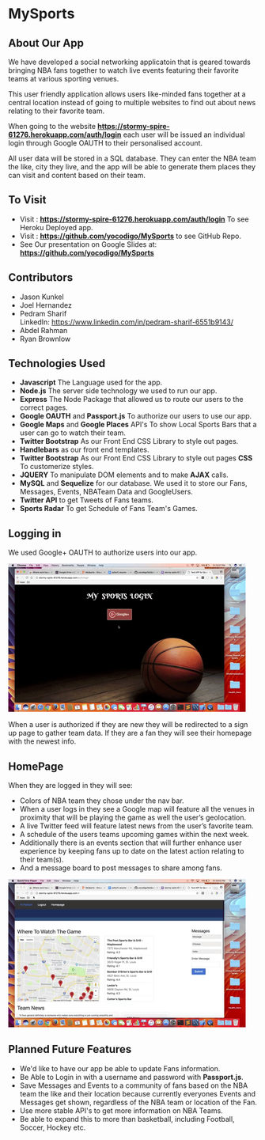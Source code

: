 # MySports

## About Our App
   We have developed a social networking applicatoin that is geared towards bringing NBA fans together to watch
live events featuring their favorite teams at various sporting venues.

   This user friendly application allows users like-minded fans together at a central location instead of going to
multiple websites to find out about news relating to their favorite team.

  When going to the website __https://stormy-spire-61276.herokuapp.com/auth/login__ each user will be
issued an individual login through Google OAUTH to their personalised account.

   All user data will be stored in a SQL database. They can enter the NBA team the like, city they live, and the app will be
able to generate them places they can visit and content based on their team.

## To Visit
* Visit : __https://stormy-spire-61276.herokuapp.com/auth/login__ To see Heroku Deployed app.
* Visit : __https://github.com/yocodigo/MySports__ to see GitHub Repo.
* See Our presentation on Google Slides at: __https://github.com/yocodigo/MySports__

## Contributors
* Jason Kunkel 
* Joel Hernandez
* Pedram Sharif     
LinkedIn: https://www.linkedin.com/in/pedram-sharif-6551b9143/
* Abdel Rahman 
* Ryan Brownlow

## Technologies Used
* __Javascript__ The Language used for the app.
* __Node.js__ The server side technology we used to run our app.
* __Express__ The Node Package that allowed us to route our users to the correct pages.
* __Google OAUTH__ and __Passport.js__ To authorize our users to use our app.
* __Google Maps__ and __Google Places__ API's To show Local Sports Bars that a user can go to watch their team.
* __Twitter Bootstrap__ As our Front End CSS Library to style out pages.
* __Handlebars__ as our front end templates.
* __Twitter Bootstrap__ As our Front End CSS Library to style out pages __CSS__ To customerize styles.
* __JQUERY__ To manipulate DOM elements and to make __AJAX__ calls.
* __MySQL__ and __Sequelize__ for our database. We used it to store our Fans, Messages, Events, NBATeam Data and GoogleUsers.
* __Twitter API__ to get Tweets of Fans teams.
* __Sports Radar__ To get Schedule of Fans Team's Games.


## Logging in

We used Google+ OAUTH to authorize users into our app.

![buger devour gif](/README_GIFS/login.gif)

   When a user is authorized if they are new they will be redirected to a sign up page to gather team data. If they are a fan
they will see their homepage with the newest info.

## HomePage
When they are logged in they will see: 

* Colors of NBA team they chose under the nav bar.
* When a user logs in they see a Google map will feature all the venues in proximity that will be playing the game as
well the user’s geolocation.
*   A live Twitter feed will feature latest news from the user’s favorite team.
* A schedule of the users teams upcoming games within the next week.
* Additionally there is an events section that will further enhance user experience by keeping fans up to date on the latest action relating to their team(s).
* And a message board to post messages to share among fans.

![burger create gif](/README_GIFS/homePage.gif)

## Planned Future Features
* We'd like to have our app be able to update Fans information.
* Be Able to Login in with a username and password with __Passport.js__.
* Save Messages and Events to a community of fans based on the NBA team the like and their location                                    because currently everyones Events and Messages get shown, regardless of the NBA team or location of the Fan.
* Use more stable API's to get more information on NBA Teams.
* Be able to expand this to more than basketball, including Football, Soccer, Hockey etc.
